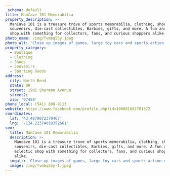 ```yaml
---
_schema: default
title: ManCave 101 Memorabilia
property_description: >-
  ManCave 101 is a treasure trove of sports memorabilia, clothing, shoes,
  souvenirs, die-cast collectibles, Barbies, gifts, and more. A fun and eclectic
  shop with something for collectors, fans, and curious shoppers alike.
photo_name: /img/fvmbq55y.jpeg
photo_alt: 'Close up images of games, large toy cars and sports action dolls. '
property_category:
  - Boutique
  - Clothing
  - Shoes
  - Souvenirs
  - Sporting Goods
address:
  city: North Bend
  state: OR
  street: 1901 Sherman Avenue
  street2:
  zip: '97459'
phone_local: (541) 808-9113
website: https://www.facebook.com/profile.php?id=100081602781572
coordinates:
  lat: '43.4079072370467'
  lng: '-124.22374010352661'
seo:
  title: ManCave 101 Memorabilia
  description: >-
    Mancave 101 is a treasure trove of sports memorabilia, clothing, shoes,
    souvenirs, die-cast collectibles, Barbies, gifts, and more. A fun and
    eclectic shop with something for collectors, fans, and curious shoppers
    alike.
  imgalt: 'Close up images of games, large toy cars and sports action dolls. '
  image: /img/fvmbq55y-1.jpeg
---
```

